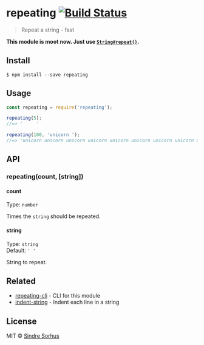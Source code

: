 # repeating [![Build Status](https://travis-ci.org/sindresorhus/repeating.svg?branch=master)](https://travis-ci.org/sindresorhus/repeating)

> Repeat a string - fast

**This module is moot now. Just use [`String#repeat()`](https://developer.mozilla.org/en-US/docs/Web/JavaScript/Reference/Global_Objects/String/repeat).**


## Install

```
$ npm install --save repeating
```


## Usage

```js
const repeating = require('repeating');

repeating(5);
//=> '     '

repeating(100, 'unicorn ');
//=> 'unicorn unicorn unicorn unicorn unicorn unicorn unicorn unicorn unicorn unicorn unicorn unicorn unicorn unicorn unicorn unicorn unicorn unicorn unicorn unicorn unicorn unicorn unicorn unicorn unicorn unicorn unicorn unicorn unicorn unicorn unicorn unicorn unicorn unicorn unicorn unicorn unicorn unicorn unicorn unicorn unicorn unicorn unicorn unicorn unicorn unicorn unicorn unicorn unicorn unicorn unicorn unicorn unicorn unicorn unicorn unicorn unicorn unicorn unicorn unicorn unicorn unicorn unicorn unicorn unicorn unicorn unicorn unicorn unicorn unicorn unicorn unicorn unicorn unicorn unicorn unicorn unicorn unicorn unicorn unicorn unicorn unicorn unicorn unicorn unicorn unicorn unicorn unicorn unicorn unicorn unicorn unicorn unicorn unicorn unicorn unicorn unicorn unicorn unicorn unicorn '
```


## API

### repeating(count, [string])

#### count

Type: `number`

Times the `string` should be repeated.

#### string

Type: `string`<br>
Default: `' '`

String to repeat.


## Related

- [repeating-cli](https://github.com/sindresorhus/repeating-cli) - CLI for this module
- [indent-string](https://github.com/sindresorhus/indent-string) - Indent each line in a string


## License

MIT © [Sindre Sorhus](https://sindresorhus.com)
